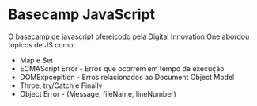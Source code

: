 # Basecamp JavaScript

O basecamp de javascript ofereicodo pela Digital Innovation One abordou tópicos de JS como:

* Map e Set
* ECMAScript Error - Erros que ocorrem em tempo de execução
* DOMExpcepition - Erros relacionados ao Document Object Model
* Throe, try/Catch e Finally
* Object Error - (Message, fileName, lineNumber)

